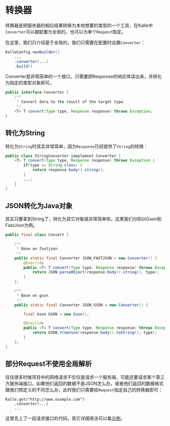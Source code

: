 # 转换器

转换器是把服务器的相应结果转换为本地想要的类型的一个工具，在Kalle中`Converter`可以被配置为全局的，也可以为单个`Request`指定。

在这里，我们只介绍基于全局的，我们只需要在配置时设置`Converter`：
```java
KalleConfig.newBuilder()
    ...
    .converter(...)
    .build()
```

Converter是非常简单的一个接口，只需要把Response的响应体读出来，并转化为指定的类型对象即可。
```java
public interface Converter {
    /**
     * Convert data to the result of the target type.
     */
    <T> T convert(Type type, Response response) throws Exception;
}
```

## 转化为String
转化为`String`时其实非常简单，因为`Response`已经提供了`String`的转换：
```java
public class StringConverter imeplement Converter {
    <T> T convert(Type type, Response response) throws Exception {
        if(type == String.class) {
            return response.body().string();
        }
        ...;
    }
}
```

## JSON转化为Java对象
其实只要拿到String了，转化为其它对象就非常简单啦，这里我们分别以Gson和FastJson为例。
```java
public final class Convert {

    /**
     * Base on fastjson.
     */
    public static final Converter JSON_FASTJSON = new Converter() {
        @Override
        public <T> T convert(Type type, Response response) throws Exception {
            return JSON.parseObject(response.body().string(), type);
        }
    };

    /**
     * Base on gson.
     */
    public static final Converter JSON_GSON = new Converter() {

        final Gson GSON = new Gson();

        @Override
        public <T> T convert(Type type, Response response) throws Exception {
            return GSON.fromJson(response.body().toString(), type);
        }
    };
}
```

## 部分Request不使用全局解析
往往很多时候项目中的网络请求不仅仅是请求一个服务端，可能还要请求某个第三方服务端接口，如果他们返回的数据不是JSON怎么办，或者他们返回的数据格式跟我们预定义的不同怎么办，此时我们只需要给`Request`指定自己的转换器即可：
```
Kalle.get("http://www.example.com")
    .converter(...)
    ...
```

这里先上了一段请求接口的代码，其它详细用法可以看[示例](../sample/README.md)。